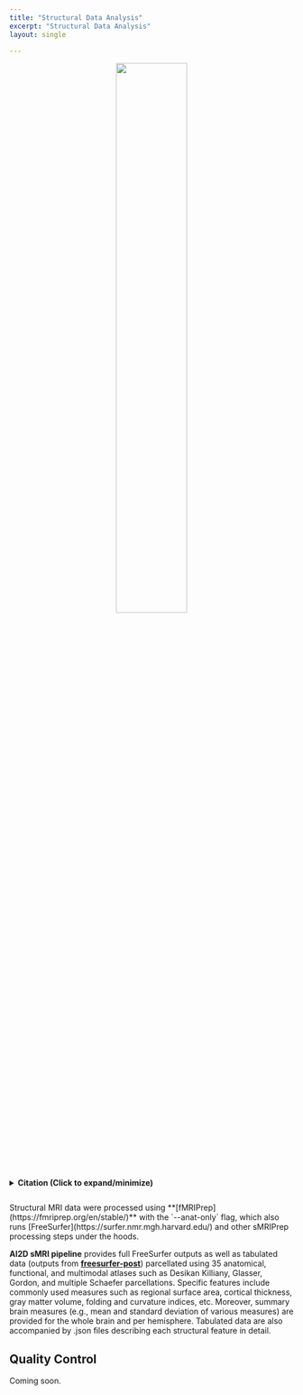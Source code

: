 ```yaml
---
title: "Structural Data Analysis"
excerpt: "Structural Data Analysis"
layout: single

---
```


<style>
details p { margin: 8px 0 !important; }
details div { line-height: 1.6; }
</style>

<div style="text-align: center;">
     <img src="{{ site.baseurl }}/assets/images/misc/smriprep_workflow.png" width="50%" height="auto" />
</div>

<br/>
<details style="margin: 10px 0;">
<summary><strong>Citation (Click to expand/minimize)</strong></summary>
<div style="padding: 10px 0; line-height: 1.6;">
Abraham, Alexandre, Fabian Pedregosa, Michael Eickenberg, Philippe Gervais, Andreas Mueller, Jean Kossaifi, Alexandre Gramfort, Bertrand Thirion, and Gael Varoquaux. 2014. “Machine Learning for Neuroimaging with Scikit-Learn.” Frontiers in Neuroinformatics 8. https://doi.org/10.3389/fninf.2014.00014.
<p style="margin: 2px 0;"></p>
Avants, B. B., C. L. Epstein, M. Grossman, and J. C. Gee. 2008. “Symmetric Diffeomorphic Image Registration with Cross-Correlation: Evaluating Automated Labeling of Elderly and Neurodegenerative Brain.” Medical Image Analysis 12 (1): 26–41. https://doi.org/10.1016/j.media.2007.06.004.
<p style="margin: 2px 0;"></p>
Ciric, R., William H. Thompson, R. Lorenz, M. Goncalves, E. MacNicol, C. J. Markiewicz, Y. O. Halchenko, et al. 2022. “TemplateFlow: FAIR-Sharing of Multi-Scale, Multi-Species Brain Models.” Nature Methods 19: 1568–71. https://doi.org/10.1038/s41592-022-01681-2.
<p style="margin: 2px 0;"></p>
Dale, Anders M., Bruce Fischl, and Martin I. Sereno. 1999. “Cortical Surface-Based Analysis: I. Segmentation and Surface Reconstruction.” NeuroImage 9 (2): 179–94. https://doi.org/10.1006/nimg.1998.0395.
<p style="margin: 2px 0;"></p>
Esteban, Oscar, Ross Blair, Christopher J. Markiewicz, Shoshana L. Berleant, Craig Moodie, Feilong Ma, Ayse Ilkay Isik, et al. 2018. “fMRIPrep 24.1.1.” Software. https://doi.org/10.5281/zenodo.852659.
<p style="margin: 2px 0;"></p>
Esteban, Oscar, Christopher Markiewicz, Ross W Blair, Craig Moodie, Ayse Ilkay Isik, Asier Erramuzpe Aliaga, James Kent, et al. 2019. “fMRIPrep: A Robust Preprocessing Pipeline for Functional MRI.” Nature Methods 16: 111–16. https://doi.org/10.1038/s41592-018-0235-4.
<p style="margin: 2px 0;"></p>
Evans, AC, AL Janke, DL Collins, and S Baillet. 2012. “Brain Templates and Atlases.” NeuroImage 62 (2): 911–22. https://doi.org/10.1016/j.neuroimage.2012.01.024.
<p style="margin: 2px 0;"></p>
Fonov, VS, AC Evans, RC McKinstry, CR Almli, and DL Collins. 2009. “Unbiased Nonlinear Average Age-Appropriate Brain Templates from Birth to Adulthood.” NeuroImage 47, Supplement 1: S102. https://doi.org/10.1016/S1053-8119(09)70884-5.
<p style="margin: 2px 0;"></p>
Glasser, Matthew F., Stamatios N. Sotiropoulos, J. Anthony Wilson, Timothy S. Coalson, Bruce Fischl, Jesper L. Andersson, Junqian Xu, et al. 2013. “The Minimal Preprocessing Pipelines for the Human Connectome Project.” NeuroImage, Mapping the connectome, 80: 105–24. https://doi.org/10.1016/j.neuroimage.2013.04.127.
<p style="margin: 2px 0;"></p>
Gorgolewski, K., C. D. Burns, C. Madison, D. Clark, Y. O. Halchenko, M. L. Waskom, and S. Ghosh. 2011. “Nipype: A Flexible, Lightweight and Extensible Neuroimaging Data Processing Framework in Python.” Frontiers in Neuroinformatics 5: 13. https://doi.org/10.3389/fninf.2011.00013.
<p style="margin: 2px 0;"></p>
Gorgolewski, Krzysztof J., Oscar Esteban, Christopher J. Markiewicz, Erik Ziegler, David Gage Ellis, Michael Philipp Notter, Dorota Jarecka, et al. 2018. “Nipype.” Software. https://doi.org/10.5281/zenodo.596855.
<p style="margin: 2px 0;"></p>
Klein, Arno, Satrajit S. Ghosh, Forrest S. Bao, Joachim Giard, Yrjö Häme, Eliezer Stavsky, Noah Lee, et al. 2017. “Mindboggling Morphometry of Human Brains.” PLOS Computational Biology 13 (2): e1005350. https://doi.org/10.1371/journal.pcbi.1005350.
<p style="margin: 2px 0;"></p>
Tustison, N. J., B. B. Avants, P. A. Cook, Y. Zheng, A. Egan, P. A. Yushkevich, and J. C. Gee. 2010. “N4ITK: Improved N3 Bias Correction.” IEEE Transactions on Medical Imaging 29 (6): 1310–20. https://doi.org/10.1109/TMI.2010.2046908.
<p style="margin: 2px 0;"></p>
Zhang, Y., M. Brady, and S. Smith. 2001. "Segmentation of Brain MR Images Through a Hidden Markov Random Field Model and the Expectation-Maximization Algorithm." IEEE Transactions on Medical Imaging 20 (1): 45–57. https://doi.org/10.1109/42.906424.
</div>
</details>

<br>
Structural MRI data were processed using **[fMRIPrep](https://fmriprep.org/en/stable/)** with the `--anat-only` flag, which also runs [FreeSurfer](https://surfer.nmr.mgh.harvard.edu/) and other sMRIPrep processing steps under the hoods.


**AI2D sMRI pipeline** provides full FreeSurfer outputs as well as tabulated data (outputs from **[freesurfer-post](https://github.com/PennLINC/freesurfer-post/tree/main)**) parcellated using 35 anatomical, functional, and multimodal atlases such as Desikan Killiany, Glasser, Gordon, and multiple Schaefer parcellations.
Specific features include commonly used measures such as regional surface area, cortical thickness, gray matter volume, folding and curvature indices, etc.
Moreover, summary brain measures (e.g., mean and standard deviation of various measures) are provided for the whole brain and per hemisphere.
Tabulated data are also accompanied by .json files describing each structural feature in detail.

## Quality Control
Coming soon.


